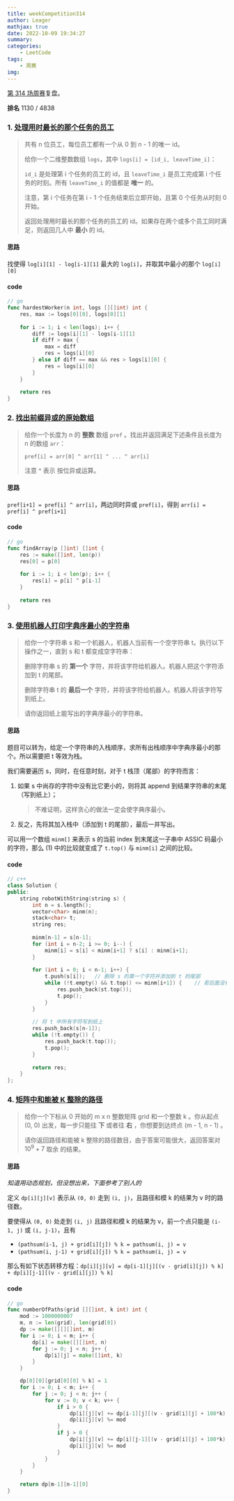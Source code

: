 ```yaml
---
title: weekCompetition314
author: Leager
mathjax: true
date: 2022-10-09 19:34:27
summary:
categories:
    - LeetCode
tags:
    - 周赛
img:
---
```


[第 314 场周赛](https://leetcode.cn/contest/weekly-contest-314/)复盘。

**排名** 1130 / 4838

<!--more-->

### 1. [处理用时最长的那个任务的员工](https://leetcode.cn/problems/the-employee-that-worked-on-the-longest-task/)

> 共有 n 位员工，每位员工都有一个从 0 到 n - 1 的唯一 id。
>
> 给你一个二维整数数组 `logs`，其中 `logs[i] = [id_i, leaveTime_i]`：
>
> `id_i` 是处理第 i 个任务的员工的 id，且 `leaveTime_i` 是员工完成第 i 个任务的时刻。所有 `leaveTime_i` 的值都是 **唯一** 的。
>
> 注意，第 i 个任务在第 i - 1 个任务结束后立即开始，且第 0 个任务从时刻 0 开始。
>
> 返回处理用时最长的那个任务的员工的 id。如果存在两个或多个员工同时满足，则返回几人中 **最小** 的 id。

#### 思路

找使得 `log[i][1] - log[i-1][1]` 最大的 `log[i]`，并取其中最小的那个 `log[i][0]`

#### code

```go
// go
func hardestWorker(n int, logs [][]int) int {
    res, max := logs[0][0], logs[0][1]
    
    for i := 1; i < len(logs); i++ {
        diff := logs[i][1] - logs[i-1][1]
        if diff > max {
            max = diff
            res = logs[i][0]
        } else if diff == max && res > logs[i][0] {
            res = logs[i][0]
        }
    }
     
    return res
}
```



### 2. [找出前缀异或的原始数组](https://leetcode.cn/problems/find-the-original-array-of-prefix-xor/)

>给你一个长度为 n 的 **整数** 数组 `pref` 。找出并返回满足下述条件且长度为 n 的数组 `arr`：
>
>`pref[i] = arr[0] ^ arr[1] ^ ... ^ arr[i]`
>
>注意 ^ 表示 按位异或运算。

#### 思路

`pref[i+1] = pref[i] ^ arr[i]`，两边同时异或 `pref[i]`，得到 `arr[i] = pref[i] ^ pref[i+1]`

#### code

```go
// go
func findArray(p []int) []int {
    res := make([]int, len(p))
    res[0] = p[0]
    
    for i := 1; i < len(p); i++ {
        res[i] = p[i] ^ p[i-1]
    }
    
    return res
}
```



### 3. [使用机器人打印字典序最小的字符串](https://leetcode.cn/problems/using-a-robot-to-print-the-lexicographically-smallest-string/)

>给你一个字符串 s 和一个机器人，机器人当前有一个空字符串 t。执行以下操作之一，直到 s 和 t 都变成空字符串：
>
>删除字符串 s 的 **第一个** 字符，并将该字符给机器人。机器人把这个字符添加到 t 的尾部。
>
>删除字符串 t 的 **最后一个** 字符，并将该字符给机器人。机器人将该字符写到纸上。
>
>请你返回纸上能写出的字典序最小的字符串。

#### 思路

题目可以转为，给定一个字符串的入栈顺序，求所有出栈顺序中字典序最小的那个。所以需要把 t 等效为栈。

我们需要遍历 s，同时，在任意时刻，对于 t 栈顶（尾部）的字符而言：

1. 如果 s 中尚存的字符中没有比它更小的，则将其 append 到结果字符串的末尾（写到纸上）；

    > 不难证明，这样贪心的做法一定会使字典序最小。

2. 反之，先将其加入栈中（添加到 t 的尾部），最后一并写出。

可以用一个数组 `minm[]` 来表示 s 的当前 index 到末尾这一子串中 ASSIC 码最小的字符，那么 (1) 中的比较就变成了 `t.top()` 与 `minm[i]` 之间的比较。

#### code

```c++
// c++
class Solution {
public:
    string robotWithString(string s) {
        int n = s.length();
        vector<char> minm(n);
        stack<char> t;
        string res;
        
        minm[n-1] = s[n-1];
        for (int i = n-2; i >= 0; i--) {
            minm[i] = s[i] < minm[i+1] ? s[i] : minm[i+1];
        }        
        
        for (int i = 0; i < n-1; i++) {
            t.push(s[i]);	// 删除 s 的第一个字符并添加到 t 的尾部
            while (!t.empty() && t.top() <= minm[i+1]) {	// 若后面没有比 t 尾部字符更小的，写到纸上
                res.push_back(st.top());
                t.pop();
            }
        }
        
        // 将 t 中所有字符写到纸上
        res.push_back(s[n-1]);
        while (!t.empty()) {
            res.push_back(t.top());
            t.pop();
        }
        
        return res;
    }
};
```



### 4. [矩阵中和能被 K 整除的路径](https://leetcode.cn/problems/paths-in-matrix-whose-sum-is-divisible-by-k/)

> 给你一个下标从 0 开始的 m x n 整数矩阵 grid 和一个整数 k 。你从起点 (0, 0) 出发，每一步只能往 **下** 或者往 **右** ，你想要到达终点 (m - 1, n - 1) 。
>
> 请你返回路径和能被 k 整除的路径数目，由于答案可能很大，返回答案对 $10^9 + 7$ 取余 的结果。
>

#### 思路

*知道用动态规划，但没想出来，下面参考了别人的*

定义 `dp[i][j][v]` 表示从 `(0, 0)` 走到 `(i, j)`，且路径和模 k 的结果为 v 时的路径数。

要使得从 `(0, 0)` 处走到 `(i, j)` 且路径和模 k 的结果为 v，前一个点只能是 `(i-1, j)` 或 `(i, j-1)`，且有

- `(pathsum(i-1, j) + grid[i][j]) % k = pathsum(i, j) = v `
- `(pathsum(i, j-1) + grid[i][j]) % k = pathsum(i, j) = v `

那么有如下状态转移方程：`dp[i][j][v] = dp[i-1][j][(v - grid[i][j]) % k] + dp[i][j-1][(v - grid[i][j]) % k]`

#### code

```go
// go
func numberOfPaths(grid [][]int, k int) int {
    mod := 1000000007
    m, n := len(grid), len(grid[0])
    dp := make([][][]int, m)
    for i := 0; i < m; i++ {
        dp[i] = make([][]int, n)
        for j := 0; j < n; j++ {
            dp[i][j] = make([]int, k)
        }
    }

    dp[0][0][grid[0][0] % k] = 1
    for i := 0; i < m; i++ {
        for j := 0; j < n; j++ {
            for v := 0; v < k; v++ {
                if i > 0 {
                    dp[i][j][v] += dp[i-1][j][(v - grid[i][j] + 100*k) % k]
                    dp[i][j][v] %= mod
                }
                if j > 0 {
                    dp[i][j][v] += dp[i][j-1][(v - grid[i][j] + 100*k) % k]
                    dp[i][j][v] %= mod
                }
            }
        }
    }

    return dp[m-1][n-1][0]
}
```
